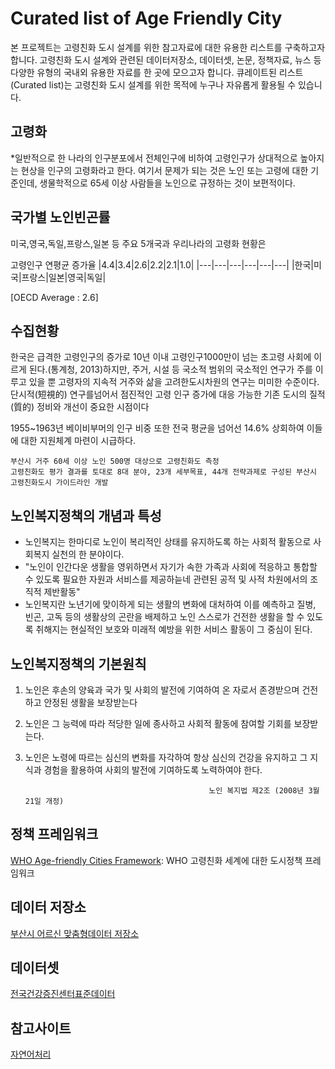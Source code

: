# Curated list of Age Friendly City
본 프로젝트는 고령친화 도시 설계를 위한 참고자료에 대한 유용한 리스트를 구축하고자 합니다. 고령친화 도시 설계와 관련된 데이터저장소, 데이터셋, 논문, 정책자료, 뉴스 등 다양한 유형의 국내외 유용한 자료를 한 곳에 모으고자 합니다. 큐레이트된 리스트(Curated list)는 고령친화 도시 설계를 위한 목적에 누구나 자유롭게 활용될 수 있습니다. 

## 고령화

*일반적으로 한 나라의 인구분포에서 전체인구에 비하여 고령인구가 상대적으로 높아지는 현상을 인구의 고령화라고 한다. 
여기서 문제가 되는 것은 노인 또는 고령에 대한 기준인데, 생물학적으로 65세 이상 사람들을 노인으로 규정하는 것이 보편적이다.

## 국가별 노인빈곤률
미국,영국,독일,프랑스,일본 등 주요 5개국과 우리나라의 고령화 현황은


고령인구 연평균 증가율
|4.4|3.4|2.6|2.2|2.1|1.0|
|---|---|---|---|---|---|
|한국|미국|프랑스|일본|영국|독일|

[OECD Average : 2.6]


## 수집현황
한국은 급격한 고령인구의 증가로 10년 이내 고령인구1000만이 넘는 초고령 사회에 이르게 된다.(통계청, 2013)하지만, 주거, 시설 등 국소적 범위의 국소적인 연구가 주를 이루고 있을 뿐 고령자의 지속적 거주와 삶을 고려한도시차원의 연구는 미미한 수준이다. 단시적(短視的) 연구를넘어서 점진적인 고령 인구 증가에 대응 가능한 기존 도시의 질적(質的) 정비와 개선이 중요한 시점이다

1955~1963년 베이비부머의 인구 비중 또한 전국 평균을 넘어선 14.6% 상회하여 이들에 대한 지원체계 마련이 시급하다.

    부산시 거주 60세 이상 노인 500명 대상으로 고령친화도 측정
    고령친화도 평가 결과를 토대로 8대 분야, 23개 세부목표, 44개 전략과제로 구성된 부산시 고령친화도시 가이드라인 개발

## 노인복지정책의 개념과 특성
- 노인복지는 한마디로 노인이 복리적인 상태를 유지하도록 하는 사회적 활동으로 사회복지 실천의 한 분야이다.
- "노인이 인간다운 생활을 영위하면서 자기가 속한 가족과 사회에 적응하고 통합할 수 있도록 필요한 자원과 서비스를 제공하늗네 관련된 공적 및 사적 차원에서의 조직적 제반활동"
- 노인복지란 노년기에 맞이하게 되는 생활의 변화에 대처하여 이를 예측하고 질병, 빈곤, 고독 등의 생활상의 곤란을 배제하고 노인 스스로가 건전한 생활을 할 수 있도록 취해지는 현실적인 보호와 미래적 예방을 위한 서비스 활동이 그 중심이 된다.

## 노인복지정책의 기본원칙

1. 노인은 후손의 양육과 국가 및 사회의 발전에 기여하여 온 자로서 존경받으며 건전하고 안정된 생활을 보장받는다
2. 노인은 그 능력에 따라 적당한 일에 종사하고 사회적 활동에 참여할 기회를 보장받는다.
3. 노인은 노령에 따르는 심신의 변화를 자각하여 항상 심신의 건강을 유지하고 그 지식과 경험을 활용하여 사회의 발전에 기여하도록 노력하여야 한다.

                                                노인 복지법 제2조 (2008년 3월 21일 개정)

## 정책 프레임워크
[WHO Age-friendly Cities Framework](https://extranet.who.int/agefriendlyworld/): WHO 고령친화 세계에 대한 도시정책 프레임워크

## 데이터 저장소
[부산시 어르신 맞춤형데이터 저장소](https://data.busan.go.kr/customData/list.nm?apitype=130)

## 데이터셋
[전국건강증진센터표준데이터](https://data.busan.go.kr/dataSet/detail.nm?contentId=10&publicdatapk=OA_SS00034)

## 참고사이트
[자연어처리](https://insikk.github.io/awesome-korean-nlp/)

